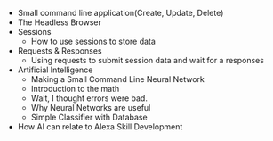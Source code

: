 * Small command line application(Create, Update, Delete)
* The Headless Browser
* Sessions
  * How to use sessions to store data
* Requests & Responses
  * Using requests to submit session data and wait for a responses
* Artificial Intelligence
  * Making a Small Command Line Neural Network
  * Introduction to the math
  * Wait, I thought errors were bad.
  * Why Neural Networks are useful
  * Simple Classifier with Database
* How AI can relate to Alexa Skill Development
